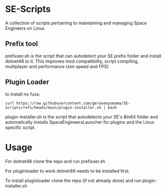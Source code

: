 # SE-Scripts
A collection of scripts pertaining to maintaining and managing Space Engineers on Linux


## Prefix tool
prefixxer.sh is the script that can autodetect your SE prefix folder and install dotnet48 to it.
This improves mod compatibility, script compiling, multiplayer and performance (sim speed and FPS)


## Plugin Loader
to install no fuss:

`curl https://raw.githubusercontent.com/geraveoyomama/SE-Scripts/refs/heads/main/plugin-installer.sh | bash`

plugin-installer.sh is the script that autodetects your SE's Bin64 folder and automatically installs SpaceEngineersLauncher for plugins and the Linux specific script.



# Usage

For dotnet48 clone the repo and run prefixxer.sh

For pluginloader to work dotnet48 needs to be installed first.

To install pluginloader clone the repo (if not already done) and run plugin-installer.sh
